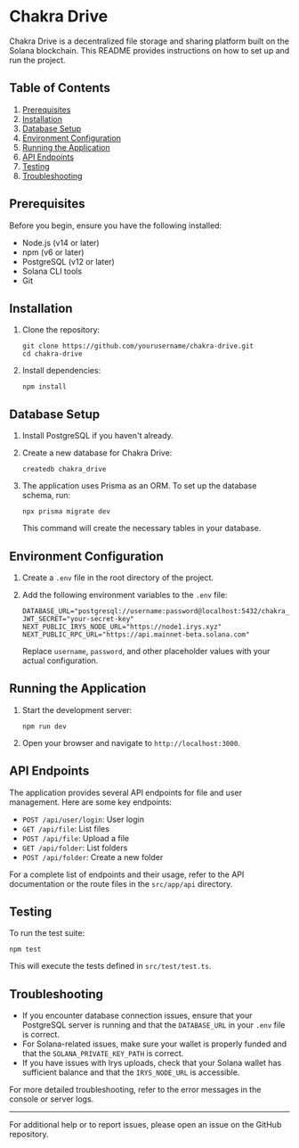 # Chakra Drive

Chakra Drive is a decentralized file storage and sharing platform built on the Solana blockchain. This README provides instructions on how to set up and run the project.

## Table of Contents

1. [Prerequisites](#prerequisites)
2. [Installation](#installation)
3. [Database Setup](#database-setup)
4. [Environment Configuration](#environment-configuration)
5. [Running the Application](#running-the-application)
6. [API Endpoints](#api-endpoints)
7. [Testing](#testing)
8. [Troubleshooting](#troubleshooting)

## Prerequisites

Before you begin, ensure you have the following installed:

- Node.js (v14 or later)
- npm (v6 or later)
- PostgreSQL (v12 or later)
- Solana CLI tools
- Git

## Installation

1. Clone the repository:

   ```
   git clone https://github.com/yourusername/chakra-drive.git
   cd chakra-drive
   ```

2. Install dependencies:
   ```
   npm install
   ```

## Database Setup

1. Install PostgreSQL if you haven't already.

2. Create a new database for Chakra Drive:

   ```
   createdb chakra_drive
   ```

3. The application uses Prisma as an ORM. To set up the database schema, run:

   ```
   npx prisma migrate dev
   ```

   This command will create the necessary tables in your database.

## Environment Configuration

1. Create a `.env` file in the root directory of the project.

2. Add the following environment variables to the `.env` file:

   ```
   DATABASE_URL="postgresql://username:password@localhost:5432/chakra_drive"
   JWT_SECRET="your-secret-key"
   NEXT_PUBLIC_IRYS_NODE_URL="https://node1.irys.xyz"
   NEXT_PUBLIC_RPC_URL="https://api.mainnet-beta.solana.com"
   ```

   Replace `username`, `password`, and other placeholder values with your actual configuration.

## Running the Application

1. Start the development server:

   ```
   npm run dev
   ```

2. Open your browser and navigate to `http://localhost:3000`.

## API Endpoints

The application provides several API endpoints for file and user management. Here are some key endpoints:

- `POST /api/user/login`: User login
- `GET /api/file`: List files
- `POST /api/file`: Upload a file
- `GET /api/folder`: List folders
- `POST /api/folder`: Create a new folder

For a complete list of endpoints and their usage, refer to the API documentation or the route files in the `src/app/api` directory.

## Testing

To run the test suite:

```
npm test
```

This will execute the tests defined in `src/test/test.ts`.

## Troubleshooting

- If you encounter database connection issues, ensure that your PostgreSQL server is running and that the `DATABASE_URL` in your `.env` file is correct.
- For Solana-related issues, make sure your wallet is properly funded and that the `SOLANA_PRIVATE_KEY_PATH` is correct.
- If you have issues with Irys uploads, check that your Solana wallet has sufficient balance and that the `IRYS_NODE_URL` is accessible.

For more detailed troubleshooting, refer to the error messages in the console or server logs.

---

For additional help or to report issues, please open an issue on the GitHub repository.
